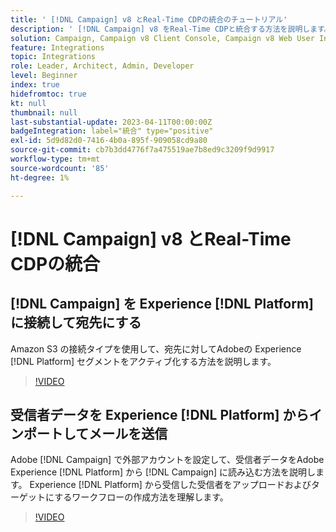 ```yaml
---
title: ' [!DNL Campaign] v8 とReal-Time CDPの統合のチュートリアル'
description: ' [!DNL Campaign] v8 をReal-Time CDPと統合する方法を説明します。'
solution: Campaign, Campaign v8 Client Console, Campaign v8 Web User Interface, Real-Time Customer Data Platform
feature: Integrations
topic: Integrations
role: Leader, Architect, Admin, Developer
level: Beginner
index: true
hidefromtoc: true
kt: null
thumbnail: null
last-substantial-update: 2023-04-11T00:00:00Z
badgeIntegration: label="統合" type="positive"
exl-id: 5d9d82d0-7416-4b0a-895f-909058cd9a80
source-git-commit: cb7b3dd4776f7a475519ae7b8ed9c3209f9d9917
workflow-type: tm+mt
source-wordcount: '85'
ht-degree: 1%

---
```


# [!DNL Campaign] v8 とReal-Time CDPの統合

## [!DNL Campaign] を Experience [!DNL Platform] に接続して宛先にする

Amazon S3 の接続タイプを使用して、宛先に対してAdobeの Experience [!DNL Platform] セグメントをアクティブ化する方法を説明します。

>[!VIDEO](https://video.tv.adobe.com/v/3453122?quality=12&learn=on&captions=jpn)

## 受信者データを Experience [!DNL Platform] からインポートしてメールを送信

Adobe [!DNL Campaign] で外部アカウントを設定して、受信者データをAdobe Experience [!DNL Platform] から [!DNL Campaign] に読み込む方法を説明します。 Experience [!DNL Platform] から受信した受信者をアップロードおよびターゲットにするワークフローの作成方法を理解します。

>[!VIDEO](https://video.tv.adobe.com/v/3453478?quality=12&learn=on&captions=jpn)
